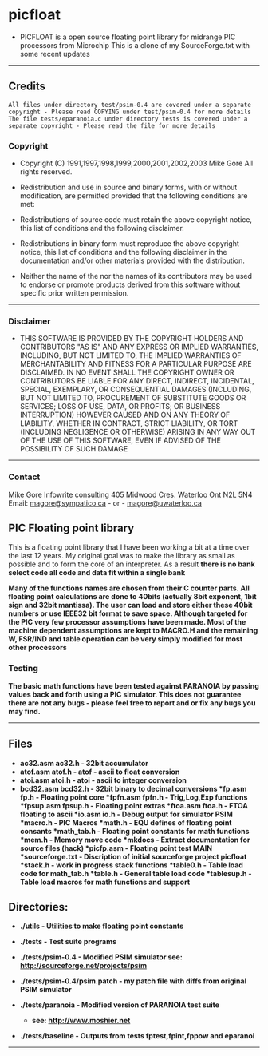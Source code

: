 # picfloat
  * PICFLOAT is a open source floating point library for midrange PIC processors from Microchip
This is a clone of my SourceForge.txt with some recent updates
   
___


## Credits
    All files under directory test/psim-0.4 are covered under a separate
    copyright - Please read COPYING under test/psim-0.4 for more details
    The file tests/eparanoia.c under directory tests is covered under a 
    separate copyright - Please read the file for more details


### Copyright
 * Copyright (C) 1991,1997,1998,1999,2000,2001,2002,2003 Mike Gore All rights reserved.
 
 * Redistribution and use in source and binary forms, with or without 
 modification, are permitted provided that the following conditions are met:
 
 * Redistributions of source code must retain the above copyright notice, 
   this list of conditions and the following disclaimer.
 * Redistributions in binary form must reproduce the above copyright notice,
   this list of conditions and the following disclaimer in the documentation
   and/or other materials provided with the distribution.
 * Neither the name of the <ORGANIZATION> nor the names of its contributors 
   may be used to endorse or promote products derived from this software 
   without specific prior written permission.
 
___


### Disclaimer
  * THIS SOFTWARE IS PROVIDED BY THE COPYRIGHT HOLDERS AND CONTRIBUTORS "AS IS"
 AND ANY EXPRESS OR IMPLIED WARRANTIES, INCLUDING, BUT NOT LIMITED TO, THE 
 IMPLIED WARRANTIES OF MERCHANTABILITY AND FITNESS FOR A PARTICULAR PURPOSE 
 ARE DISCLAIMED. IN NO EVENT SHALL THE COPYRIGHT OWNER OR CONTRIBUTORS BE 
 LIABLE FOR ANY DIRECT, INDIRECT, INCIDENTAL, SPECIAL, EXEMPLARY, OR 
 CONSEQUENTIAL DAMAGES (INCLUDING, BUT NOT LIMITED TO, PROCUREMENT OF 
 SUBSTITUTE GOODS OR SERVICES; LOSS OF USE, DATA, OR PROFITS; OR BUSINESS 
 INTERRUPTION) HOWEVER CAUSED AND ON ANY THEORY OF LIABILITY, WHETHER IN 
 CONTRACT, STRICT LIABILITY, OR TORT (INCLUDING NEGLIGENCE OR OTHERWISE) 
 ARISING IN ANY WAY OUT OF THE USE OF THIS SOFTWARE, EVEN IF ADVISED OF THE 
 POSSIBILITY OF SUCH DAMAGE

___


### Contact 
  Mike Gore
  Infowrite consulting
  405 Midwood Cres.
  Waterloo Ont
  N2L 5N4
  Email:       magore@sympatico.ca - or - magore@uwaterloo.ca

## PIC Floating point library
This is a floating point library that I have been working a bit at
a time over the last 12 years. My original goal was to make the
library as small as possible and to form the core of an interpreter.
As a result <b>there is no bank select code<b> all code and data fit within a single bank

Many of the functions names are chosen from their C counter parts. All 
floating point calculations are done to 40bits (actually 8bit exponent, 
1bit sign and 32bit mantissa).  The user can load and store either these 
40bit numbers or use IEEE32 bit format to save space. Although targeted 
for the PIC very few processor assumptions have been made. Most of the 
machine dependent assumptions are kept to MACRO.H and the remaining W, 
FSR/IND and table operation can be very simply modified for most other 
processors 

### Testing
The basic math functions have been tested against PARANOIA by passing values back and forth using a PIC simulator. This does not guarantee there are not any bugs - please feel free to report and or fix any bugs you may find.

___

## Files

  * ac32.asm ac32.h     - 32bit accumulator
  * atof.asm atof.h     - atof - ascii to float conversion 
  * atoi.asm atoi.h     - atoi - ascii to integer conversion 
  * bcd32.asm bcd32.h   - 32bit binary to decimal conversions
  *fp.asm fp.h          - Floating point core
  *fpfn.asm fpfn.h      - Trig,Log,Exp functions
  *fpsup.asm fpsup.h    - Floating point extras
  *ftoa.asm ftoa.h      - FTOA floating to ascii
  *io.asm io.h          - Debug output for simulator PSIM
  *macro.h              - PIC Macros
  *math.h               - EQU defines of floating point consants
  *math_tab.h           - Floating point constants for math functions
  *mem.h                - Memory move code
  *mkdocs               - Extract documentation for source files (hack)
  *picfp.asm            - Floating point test MAIN
  *sourceforge.txt      - Discription of initial sourceforge project picfloat
  *stack.h              - work in progress stack functions
  *table0.h             - Table load code for math_tab.h
  *table.h              - General table load code
  *tablesup.h           - Table load macros for math functions and support

## Directories:
  * ./utils             - Utilities to make floating point constants

  * ./tests             - Test suite programs

  * ./tests/psim-0.4    - Modified PSIM simulator
                    see: http://sourceforge.net/projects/psim

  * ./tests/psim-0.4/psim.patch 
                        - my patch file with diffs from original PSIM simulator

  * ./tests/paranoia    - Modified version of PARANOIA test suite
    * see: http://www.moshier.net

  * ./tests/baseline    - Outputs from tests fptest,fpint,fppow and eparanoi

___
